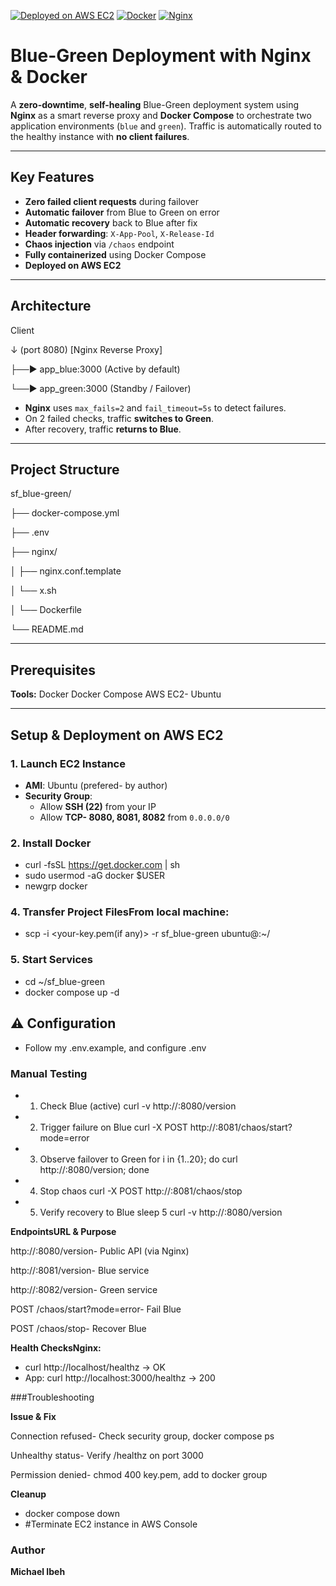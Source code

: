 [![Deployed on AWS EC2](https://img.shields.io/badge/Deployed-AWS%20EC2-brightgreen?style=flat&logo=amazon-aws)](https://github.com/Michael-ibehh/Ibehs-blue-green-deployment)
[![Docker](https://img.shields.io/badge/Docker-2496ED?style=flat&logo=docker&logoColor=white)](https://github.com/Michael-ibehh/Ibehs-blue-green-deployment)
[![Nginx](https://img.shields.io/badge/Nginx-009639?style=flat&logo=nginx&logoColor=white)](https://github.com/Michael-ibehh/Ibehs-blue-green-deployment)
# Blue-Green Deployment with Nginx & Docker

A **zero-downtime**, **self-healing** Blue-Green deployment system using **Nginx** as a smart reverse proxy and **Docker Compose** to orchestrate two application environments (`blue` and `green`). Traffic is automatically routed to the healthy instance with **no client failures**.

---

## Key Features

- **Zero failed client requests** during failover
- **Automatic failover** from Blue to Green on error
- **Automatic recovery** back to Blue after fix
- **Header forwarding**: `X-App-Pool`, `X-Release-Id`
- **Chaos injection** via `/chaos` endpoint
- **Fully containerized** using Docker Compose
- **Deployed on AWS EC2**

---

## Architecture

Client

   ↓ (port 8080)
[Nginx Reverse Proxy]

   ├──► app_blue:3000  (Active by default)

   └──► app_green:3000 (Standby / Failover)


- **Nginx** uses `max_fails=2` and `fail_timeout=5s` to detect failures.
- On 2 failed checks, traffic **switches to Green**.
- After recovery, traffic **returns to Blue**.

---

## Project Structure

sf_blue-green/

├── docker-compose.yml

├── .env

├── nginx/

│   ├── nginx.conf.template

│   └── x.sh
    
│   └── Dockerfile
    
└── README.md


---

## Prerequisites

**Tools:**
  Docker 
  Docker Compose 
  AWS EC2- Ubuntu

---

## Setup & Deployment on AWS EC2

### 1. Launch EC2 Instance
- **AMI**: Ubuntu (prefered- by author) 
- **Security Group**:
  - Allow **SSH (22)** from your IP
  - Allow **TCP- 8080, 8081, 8082** from `0.0.0.0/0`

### 2. Install Docker
- curl -fsSL https://get.docker.com | sh
- sudo usermod -aG docker $USER
- newgrp docker

### 4. Transfer Project FilesFrom local machine:
- scp -i <your-key.pem(if any)> -r sf_blue-green ubuntu@<ec2-public-ip>:~/

### 5. Start Services
-  cd ~/sf_blue-green
-  docker compose up -d

## ⚠ Configuration
- Follow my .env.example, and configure .env 

### Manual Testing
- 1. Check Blue (active)
curl -v http://<ec2-ip>:8080/version

- 2. Trigger failure on Blue
curl -X POST http://<ec2-ip>:8081/chaos/start?mode=error

- 3. Observe failover to Green
for i in {1..20}; do curl http://<ec2-ip>:8080/version; done

- 4. Stop chaos
curl -X POST http://<ec2-ip>:8081/chaos/stop

- 5. Verify recovery to Blue
sleep 5
curl -v http://<ec2-ip>:8080/version

**EndpointsURL & Purpose**

http://<ip>:8080/version-     Public API (via Nginx)

http://<ip>:8081/version-     Blue service

http://<ip>:8082/version-     Green service

POST /chaos/start?mode=error- Fail Blue

POST /chaos/stop-             Recover Blue

**Health ChecksNginx:**
- curl http://localhost/healthz → OK
- App: curl http://localhost:3000/healthz → 200

###Troubleshooting

**Issue & Fix**

Connection refused-   Check security group, docker compose ps

Unhealthy status-     Verify /healthz on port 3000

Permission denied-    chmod 400 key.pem, add to docker group

**Cleanup**
- docker compose down
- #Terminate EC2 instance in AWS Console

### Author
**Michael Ibeh**
